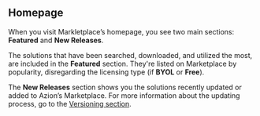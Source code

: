 ## Homepage

When you visit Markletplace’s homepage, you see two main sections: **Featured** and **New Releases**.

The solutions that have been searched, downloaded, and utilized the most, are included in the **Featured** section. They're listed on Marketplace by popularity, disregarding the licensing type (if **BYOL** or **Free**).

The **New Releases** section shows you the solutions recently updated or added to Azion’s Marketplace. For more information about the updating process, go to the [Versioning section](https://www.azion.com/en/documentation/products/marketplace#versioning).